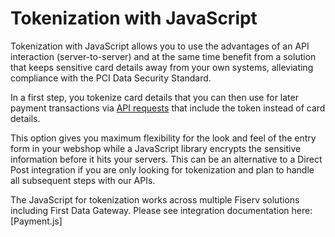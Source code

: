 
# Tokenization with JavaScript

Tokenization with JavaScript allows you to use the advantages of an API interaction (server-to-server) and at the same time benefit from a solution that keeps sensitive card details away from your own systems, alleviating compliance with the PCI Data Security Standard.

In a first step, you tokenize card details that you can then use for later payment transactions via [API requests](?path=docs/additionalInfo/APIs.md) that include the token instead of card details.

This option gives you maximum flexibility for the look and feel of the entry form in your webshop while a JavaScript library encrypts the sensitive information before it hits your servers. This can be an alternative to a Direct Post integration if you are only looking for tokenization and plan to handle all subsequent steps with our APIs.

The JavaScript for tokenization works across multiple Fiserv solutions including First Data Gateway.
Please see integration documentation here: [Payment.js]
